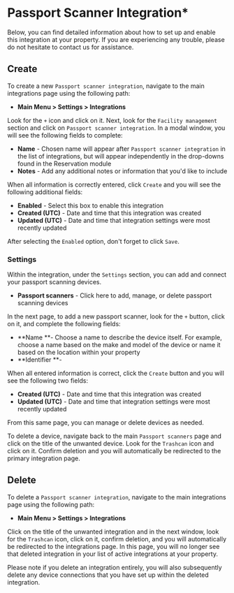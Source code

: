 # Passport Scanner Integration\*

Below, you can find detailed information about how to set up and enable this integration at your property. If you are experiencing any trouble, please do not hesitate to contact us for assistance.

## Create

To create a new `Passport scanner integration`, navigate to the main integrations page using the following path:

* **Main Menu &gt; Settings &gt; Integrations**

Look for the `+` icon and click on it. Next, look for the `Facility management` section and click on `Passport scanner integration`. In a modal window, you will see the following fields to complete:

* **Name** - Chosen name will appear after `Passport scanner integration` in the list of integrations, but will appear independently in the drop-downs found in the Reservation module
* **Notes** - Add any additional notes or information that you'd like to include

When all information is correctly entered, click `Create` and you will see the following additional fields:

* **Enabled** - Select this box to enable this integration
* **Created \(UTC\)** - Date and time that this integration was created
* **Updated \(UTC\)** - Date and time that integration settings were most recently updated

After selecting the `Enabled` option, don't forget to click `Save`.

### Settings

Within the integration, under the `Settings` section, you can add and connect your passport scanning devices.

* **Passport scanners** - Click here to add, manage, or delete passport scanning devices

In the next page, to add a new passport scanner, look for the `+` button, click on it, and complete the following fields:

* **Name **- Choose a name to describe the device itself. For example, choose a name based on the make and model of the device or name it based on the location within your property
* **Identifier **- 

When all entered information is correct, click the `Create` button and you will see the following two fields:

* **Created \(UTC\)** - Date and time that this integration was created
* **Updated \(UTC\)** - Date and time that integration settings were most recently updated

From this same page, you can manage or delete devices as needed.

To delete a device, navigate back to the main `Passport scanners` page and click on the title of the unwanted device. Look for the `Trashcan` icon and click on it. Confirm deletion and you will automatically be redirected to the primary integration page.

## Delete

To delete a `Passport scanner integration`, navigate to the main integrations page using the following path:

* **Main Menu &gt; Settings &gt; Integrations**

Click on the title of the unwanted integration and in the next window, look for the `Trashcan` icon, click on it, confirm deletion, and you will automatically be redirected to the integrations page. In this page, you will no longer see that deleted integration in your list of active integrations at your property.

Please note if you delete an integration entirely, you will also subsequently delete any device connections that you have set up within the deleted integration.

